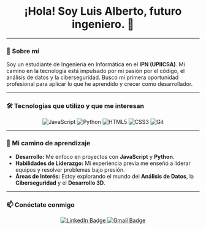 <div align="center">

  <h1>¡Hola! Soy Luis Alberto, futuro ingeniero. 👋</h1>
</div>

---

### 🚀 Sobre mí

Soy un estudiante de Ingeniería en Informática en el **IPN (UPIICSA)**. Mi camino en la tecnología está impulsado por mi pasión por el código, el análisis de datos y la ciberseguridad. Busco mi primera oportunidad profesional para aplicar lo que he aprendido y crecer como desarrollador.

---

### 🛠️ Tecnologías que utilizo y que me interesan

<div align="center">
  <img src="https://img.shields.io/badge/JavaScript-F7DF1E?style=for-the-badge&logo=javascript&logoColor=black" alt="JavaScript"/>
  <img src="https://img.shields.io/badge/Python-3776AB?style=for-the-badge&logo=python&logoColor=white" alt="Python"/>
  <img src="https://img.shields.io/badge/HTML5-E34F26?style=for-the-badge&logo=html5&logoColor=white" alt="HTML5"/>
  <img src="https://img.shields.io/badge/CSS3-1572B6?style=for-the-badge&logo=css3&logoColor=white" alt="CSS3"/>
  <img src="https://img.shields.io/badge/Git-F05032?style=for-the-badge&logo=git&logoColor=white" alt="Git"/>
</div>

---

### 🌱 Mi camino de aprendizaje

- **Desarrollo:** Me enfoco en proyectos con **JavaScript** y **Python**.
- **Habilidades de Liderazgo:** Mi experiencia previa me enseñó a liderar equipos y resolver problemas bajo presión.
- **Áreas de Interés:** Estoy explorando el mundo del **Análisis de Datos**, la **Ciberseguridad** y el **Desarrollo 3D**.

---

### 📫 Conéctate conmigo

<p align="center">
  <a href="https://www.linkedin.com/in/luis-alberto-sandoval-5b2319191/">
    <img src="https://img.shields.io/badge/LinkedIn-0077B5?style=for-the-badge&logo=linkedin&logoColor=white" alt="LinkedIn Badge"/>
  </a>
  <a href="mailto:sandoval.ramos.ll.a@gmail.com">
    <img src="https://img.shields.io/badge/Gmail-D14836?style=for-the-badge&logo=gmail&logoColor=white" alt="Gmail Badge"/>
  </a>
</p>

